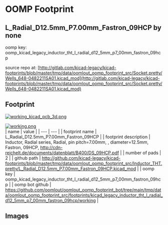 # OOMP Footprint  
## L_Radial_D12.5mm_P7.00mm_Fastron_09HCP  by none  
  
oomp key: oomp_kicad_legacy_inductor_tht_l_radial_d12_5mm_p7_00mm_fastron_09hcp  
  
source repo at: [http://gitlab.com/kicad-legacy/kicad-footprints/blob/master/tmp/data/oomlout_oomp_footprint_src/Socket.pretty/Wells_648-0482211SA01.kicad_mod](http://gitlab.com/kicad-legacy/kicad-footprints/blob/master/tmp/data/oomlout_oomp_footprint_src/Socket.pretty/Wells_648-0482211SA01.kicad_mod)  
## Footprint  
  
[![working_kicad_pcb_3d.png](working_kicad_pcb_3d_600.png)](working_kicad_pcb_3d.png)  
  
[![working.png](working_600.png)](working.png)  
| name | value | 
| --- | --- | 
| footprint name | L_Radial_D12.5mm_P7.00mm_Fastron_09HCP | 
| footprint description | Inductor, Radial series, Radial, pin pitch=7.00mm, , diameter=12.5mm, Fastron, 09HCP, http://cdn-reichelt.de/documents/datenblatt/B400/DS_09HCP.pdf | 
| number of pads | 2 | 
| github path | http://github.com/kicad-legacy/kicad-footprints/blob/master/tmp/data/oomlout_oomp_footprint_src/Inductor_THT.pretty/L_Radial_D12.5mm_P7.00mm_Fastron_09HCP.kicad_mod | 
| oomp key | oomp_kicad_legacy_inductor_tht_l_radial_d12_5mm_p7_00mm_fastron_09hcp | 
| oomp bot github | https://github.com/oomlout/oomlout_oomp_footprint_bot/tree/main/tmp/data/oomlout_oomp_footprint_src/footprints/kicad_legacy_inductor_tht_l_radial_d12_5mm_p7_00mm_fastron_09hcp/working | 
## Images  
